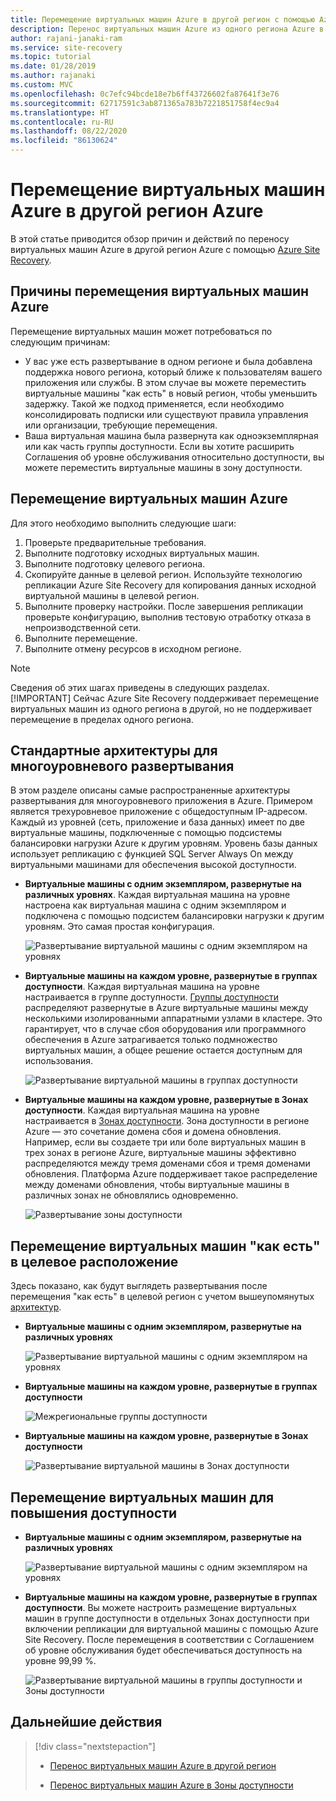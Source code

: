 ```yaml
---
title: Перемещение виртуальных машин Azure в другой регион с помощью Azure Site Recovery
description: Перенос виртуальных машин Azure из одного региона Azure в другой с помощью службы Azure Site Recovery.
author: rajani-janaki-ram
ms.service: site-recovery
ms.topic: tutorial
ms.date: 01/28/2019
ms.author: rajanaki
ms.custom: MVC
ms.openlocfilehash: 0c7efc94bcde18e7b6ff43726602fa87641f3e76
ms.sourcegitcommit: 62717591c3ab871365a783b7221851758f4ec9a4
ms.translationtype: HT
ms.contentlocale: ru-RU
ms.lasthandoff: 08/22/2020
ms.locfileid: "86130624"
---
```

# <a name="moving-azure-vms-to-another-azure-region"></a>Перемещение виртуальных машин Azure в другой регион Azure

В этой статье приводится обзор причин и действий по переносу виртуальных машин Azure в другой регион Azure с помощью [Azure Site Recovery](site-recovery-overview.md). 


## <a name="reasons-to-move-azure-vms"></a>Причины перемещения виртуальных машин Azure

Перемещение виртуальных машин может потребоваться по следующим причинам:

- У вас уже есть развертывание в одном регионе и была добавлена поддержка нового региона, который ближе к пользователям вашего приложения или службы. В этом случае вы можете переместить виртуальные машины "как есть" в новый регион, чтобы уменьшить задержку. Такой же подход применяется, если необходимо консолидировать подписки или существуют правила управления или организации, требующие перемещения.
- Ваша виртуальная машина была развернута как одноэкземплярная или как часть группы доступности. Если вы хотите расширить Соглашения об уровне обслуживания относительно доступности, вы можете переместить виртуальные машины в зону доступности.

## <a name="steps-to-move-azure-vms"></a>Перемещение виртуальных машин Azure

Для этого необходимо выполнить следующие шаги:

1. Проверьте предварительные требования.
2. Выполните подготовку исходных виртуальных машин.
3. Выполните подготовку целевого региона.
4. Скопируйте данные в целевой регион. Используйте технологию репликации Azure Site Recovery для копирования данных исходной виртуальной машины в целевой регион.
5. Выполните проверку настройки. После завершения репликации проверьте конфигурацию, выполнив тестовую отработку отказа в непроизводственной сети.
6. Выполните перемещение.
7. Выполните отмену ресурсов в исходном регионе.

> [!NOTE]
> Сведения об этих шагах приведены в следующих разделах.
> [!IMPORTANT]
> Сейчас Azure Site Recovery поддерживает перемещение виртуальных машин из одного региона в другой, но не поддерживает перемещение в пределах одного региона.

## <a name="typical-architectures-for-a-multi-tier-deployment"></a>Стандартные архитектуры для многоуровневого развертывания

В этом разделе описаны самые распространенные архитектуры развертывания для многоуровневого приложения в Azure. Примером является трехуровневое приложение с общедоступным IP-адресом. Каждый из уровней (сеть, приложение и база данных) имеет по две виртуальные машины, подключенные с помощью подсистемы балансировки нагрузки Azure к другим уровням. Уровень базы данных использует репликацию с функцией SQL Server Always On между виртуальными машинами для обеспечения высокой доступности.

* **Виртуальные машины с одним экземпляром, развернутые на различных уровнях**. Каждая виртуальная машина на уровне настроена как виртуальная машина с одним экземпляром и подключена с помощью подсистем балансировки нагрузки к другим уровням. Это самая простая конфигурация.

     ![Развертывание виртуальной машины с одним экземпляром на уровнях](media/move-vm-overview/regular-deployment.png)

* **Виртуальные машины на каждом уровне, развернутые в группах доступности**. Каждая виртуальная машина на уровне настраивается в группе доступности. [Группы доступности](../virtual-machines/windows/tutorial-availability-sets.md) распределяют развернутые в Azure виртуальные машины между несколькими изолированными аппаратными узлами в кластере. Это гарантирует, что в случае сбоя оборудования или программного обеспечения в Azure затрагивается только подмножество виртуальных машин, а общее решение остается доступным для использования.

     ![Развертывание виртуальной машины в группах доступности](media/move-vm-overview/avset.png)

* **Виртуальные машины на каждом уровне, развернутые в Зонах доступности**. Каждая виртуальная машина на уровне настраивается в [Зонах доступности](../availability-zones/az-overview.md). Зона доступности в регионе Azure — это сочетание домена сбоя и домена обновления. Например, если вы создаете три или боле виртуальных машин в трех зонах в регионе Azure, виртуальные машины эффективно распределяются между тремя доменами сбоя и тремя доменами обновления. Платформа Azure поддерживает такое распределение между доменами обновления, чтобы виртуальные машины в различных зонах не обновлялись одновременно.

     ![Развертывание зоны доступности](media/move-vm-overview/zone.png)

## <a name="move-vms-as-is-to-a-target-region"></a>Перемещение виртуальных машин "как есть" в целевое расположение

Здесь показано, как будут выглядеть развертывания после перемещения "как есть" в целевой регион с учетом вышеупомянутых [архитектур](#typical-architectures-for-a-multi-tier-deployment).

* **Виртуальные машины с одним экземпляром, развернутые на различных уровнях**

     ![Развертывание виртуальной машины с одним экземпляром на уровнях](media/move-vm-overview/single-zone.png)

* **Виртуальные машины на каждом уровне, развернутые в группах доступности**

     ![Межрегиональные группы доступности](media/move-vm-overview/crossregionaset.png)

* **Виртуальные машины на каждом уровне, развернутые в Зонах доступности**

     ![Развертывание виртуальной машины в Зонах доступности](media/move-vm-overview/azonecross.png)

## <a name="move-vms-to-increase-availability"></a>Перемещение виртуальных машин для повышения доступности

* **Виртуальные машины с одним экземпляром, развернутые на различных уровнях**

     ![Развертывание виртуальной машины с одним экземпляром на уровнях](media/move-vm-overview/single-zone.png)

* **Виртуальные машины на каждом уровне, развернутые в группах доступности**. Вы можете настроить размещение виртуальных машин в группе доступности в отдельных Зонах доступности при включении репликации для виртуальной машины с помощью Azure Site Recovery. После перемещения в соответствии с Соглашением об уровне обслуживания будет обеспечиваться доступность на уровне 99,99 %.

     ![Развертывание виртуальной машины в группы доступности и Зоны доступности](media/move-vm-overview/aset-azone.png)

## <a name="next-steps"></a>Дальнейшие действия

> [!div class="nextstepaction"]
> 
> * [Перенос виртуальных машин Azure в другой регион](azure-to-azure-tutorial-migrate.md)
> 
> * [Перенос виртуальных машин Azure в Зоны доступности](move-azure-vms-avset-azone.md)

